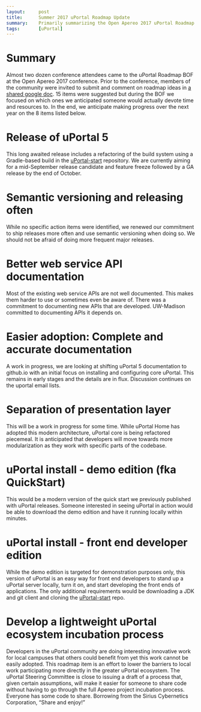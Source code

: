 ```yaml
---
layout:     post
title:      Summer 2017 uPortal Roadmap Update
summary:    Primarily summarizing the Open Apereo 2017 uPortal Roadmap BOF.
tags:       [uPortal]
---
```


# Summary
Almost two dozen conference attendees came to the uPortal Roadmap BOF at the Open Apereo 2017 conference. Prior to the conference, members of the community were invited to submit and comment on roadmap ideas in [a shared google doc](https://goo.gl/wZ7VTC). 15 items were suggested but during the BOF we focused on which ones we anticipated someone would actually devote time and resources to. In the end, we anticipate making progress over the next year on the 8 items listed below.

# Release of uPortal 5
This long awaited release includes a refactoring of the build system using a Gradle-based build in the [uPortal-start][] repository. We are currently aiming for a mid-September release candidate and feature freeze followed by a GA release by the end of October.

# Semantic versioning and releasing often
While no specific action items were identified, we renewed our commitment to ship releases more often and use semantic versioning when doing so. We should not be afraid of doing more frequent major releases.

# Better web service API documentation
Most of the existing web service APIs are not well documented. This makes them harder to use or sometimes even be aware of. There was a commitment to documenting new APIs that are developed. UW-Madison committed to documenting APIs it depends on.

# Easier adoption: Complete and accurate documentation
A work in progress, we are looking at shifting uPortal 5 documentation to github.io with an initial focus on installing and configuring core uPortal. This remains in early stages and the details are in flux. Discussion continues on the uportal email lists.

# Separation of presentation layer
This will be a work in progress for some time. While uPortal Home has adopted this modern architecture, uPortal core is being refactored piecemeal. It is anticipated that developers will move towards more modularization as they work with specific parts of the codebase.

# uPortal install - demo edition (fka QuickStart)
This would be a modern version of the quick start we previously published with uPortal releases. Someone interested in seeing uPortal in action would be able to download the demo edition and have it running locally within minutes. 

# uPortal install - front end developer edition
While the demo edition is targeted for demonstration purposes only, this version of uPortal is an easy way for front end developers to stand up a uPortal server locally, turn it on, and start developing the front ends of applications. The only additional requirements would be downloading a JDK and git client and cloning the [uPortal-start][] repo.

# Develop a lightweight uPortal ecosystem incubation process
Developers in the uPortal community are doing interesting innovative work for local campuses that others could benefit from yet this work cannot be easily adopted. This roadmap item is an effort to lower the barriers to local work participating more directly in the greater uPortal ecosystem. The uPortal Steering Committee is close to issuing a draft of a process that, given certain assumptions, will make it easier for someone to share code without having to go through the full Apereo project incubation process. Everyone has some code to share. Borrowing from the Sirius Cybernetics Corporation, “Share and enjoy!”

[uPortal-start]: https://github.com/Jasig/uPortal-start
